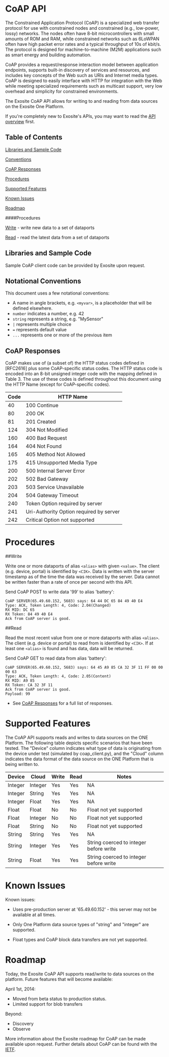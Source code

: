 # CoAP API

The Constrained Application Protocol (CoAP) is a specialized web transfer protocol for use with constrained nodes and constrained (e.g., low-power, lossy) networks. The nodes often have 8-bit microcontrollers with small amounts of ROM and RAM, while constrained networks such as 6LoWPAN often have high packet error rates and a typical throughput of 10s of kbit/s. The protocol is designed for machine-to-machine (M2M) applications such as smart energy and building automation.

CoAP provides a request/response interaction model between application endpoints, supports built-in discovery of services and resources, and includes key concepts of the Web such as URIs and Internet media types. CoAP is designed to easily interface with HTTP for integration with the Web while meeting specialized requirements such as multicast support, very low overhead and simplicity for constrained environments.

The Exosite CoAP API allows for writing to and reading from data sources on the Exosite One Platform.

If you're completely new to Exosite's APIs, you may want to read the [API overview](../README.md) first.

## Table of Contents

[Libraries and Sample Code](#libraries-and-sample-code)

[Conventions](#conventions)

[CoAP Responses](#coap-responses)

[Procedures](#procedures)

[Supported Features](#supported-features)

[Known Issues](#known-issues)

[Roadmap](#roadmap)

####Procedures

[Write](#write) - write new data to a set of dataports

[Read](#read) - read the latest data from a set of dataports

## Libraries and Sample Code

Sample CoAP client code can be provided by Exosite upon request.

## Notational Conventions

This document uses a few notational conventions:

* A name in angle brackets, e.g. `<myvar>`, is a placeholder that will be defined elsewhere.
* `number` indicates a number, e.g. 42
* `string` represents a string, e.g. "MySensor"
* `|` represents multiple choice
* `=` represents default value
* `...` represents one or more of the previous item

## CoAP Responses

CoAP makes use of (a subset of) the HTTP status codes defined in [RFC2616] plus some CoAP-specific status codes.  The HTTP status code is encoded into an 8-bit unsigned integer code with the mapping defined in Table 3.  The use of these codes is defined throughout this document using the HTTP Name (except for CoAP-specific codes).

| Code | HTTP Name                               |
| ---- | --------------------------------------- |
| 40   | 100 Continue                            |
| 80   | 200 OK                                  |
| 81   | 201 Created                             |
| 124  | 304 Not Modified                        |
| 160  | 400 Bad Request                         |
| 164  | 404 Not Found                           |
| 165  | 405 Method Not Allowed                  |
| 175  | 415 Unsupported Media Type              |
| 200  | 500 Internal Server Error               |
| 202  | 502 Bad Gateway                         |
| 203  | 503 Service Unavailable                 |
| 204  | 504 Gateway Timeout                     |
| 240  | Token Option required by server         |
| 241  | Uri-Authority Option required by server |
| 242  | Critical Option not supported           |

# Procedures

##Write

Write one or more dataports of alias `<alias>` with given `<value>`. The client (e.g. device, portal) is identified by `<CIK>`. Data is written with the server timestamp as of the time the data was received by the server. Data cannot be written faster than a rate of once per second with this API.

Send CoAP POST to write data '99' to alias 'battery':
    
```
CoAP SERVER(65.49.60.152, 5683) says: 64 44 DC 65 84 49 40 E4
Type: ACK, Token Length: 4, Code: 2.04(Changed)
RX MID: DC 65
RX Token: 84 49 40 E4
Ack from CoAP server is good.
```

##Read

Read the most recent value from one or more dataports with alias `<alias>`. The client (e.g. device or portal) to read from is identified by `<CIK>`. If at least one `<alias>` is found and has data, data will be returned.

Send CoAP GET to read data from alias 'battery':

```
CoAP SERVER(65.49.60.152, 5683) says: 64 45 A9 85 CA 32 3F 11 FF 00 00 00 63
Type: ACK, Token Length: 4, Code: 2.05(Content)
RX MID: A9 85
RX Token: CA 32 3F 11
Ack from CoAP server is good.
Payload: 99
```

* See [CoAP Responses](#coap-responses) for a full list of responses.

# Supported Features

The CoAP API supports reads and writes to data sources on the ONE Platform. The
following table depicts specific scenarios that have been tested. The "Device"
column indicates what type of data is originating from the device under test
(simulated by coap_client.py), and the "Cloud" column indicates the data format
of the data source on the ONE Platform that is being written to.

| Device  | Cloud   | Write | Read  | Notes                                  |
| ------- | ------- | ----- | ----- | -------------------------------------- |
| Integer | Integer | Yes   | Yes   | NA                                     |
| Integer | String  | Yes   | Yes   | NA                                     |
| Integer | Float   | Yes   | Yes   | NA                                     |
| Float   | Float   | No    | No    | Float not yet supported                |
| Float   | Integer | No    | No    | Float not yet supported                |
| Float   | String  | No    | No    | Float not yet supported                |
| String  | String  | Yes   | Yes   | NA                                     |
| String  | Integer | Yes   | Yes   | String coerced to integer before write |
| String  | Float   | Yes   | Yes   | String coerced to integer before write |

# Known Issues

Known issues:

* Uses pre-production server at '65.49.60.152' - this server may not be
  available at all times.

* Only One Platform data source types of "string" and "integer" are supported.

* Float types and CoAP block data transfers are not yet supported.

# Roadmap

Today, the Exosite CoAP API supports read/write to data sources on the platform. 
Future features that will become available:

April 1st, 2014:

* Moved from beta status to production status.
* Limited support for blob transfers

Beyond:

* Discovery 
* Observe

More information about the Exosite roadmap for CoAP can be made available
upon request. Further details about CoAP can be found with the
[IETF](https://datatracker.ietf.org/doc/draft-ietf-core-coap/).

